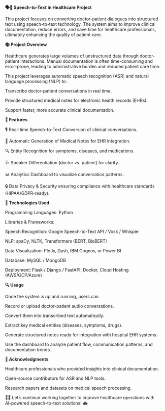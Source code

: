 **🗣️💊 Speech-to-Text in Healthcare Project**

This project focuses on converting doctor-patient dialogues into structured text using speech-to-text technology.
The system aims to improve clinical documentation, reduce errors, and save time for healthcare professionals, ultimately enhancing the quality of patient care.

**📚 Project Overview**

Healthcare generates large volumes of unstructured data through doctor-patient interactions. Manual documentation is often time-consuming and error-prone, leading to administrative burden and reduced patient care time.

This project leverages automatic speech recognition (ASR) and natural language processing (NLP) to:

Transcribe doctor-patient conversations in real time.

Provide structured medical notes for electronic health records (EHRs).

Support faster, more accurate clinical documentation.

**🎯 Features**

🎙️ Real-time Speech-to-Text Conversion of clinical conversations.

📄 Automatic Generation of Medical Notes for EHR integration.

🔍 Entity Recognition for symptoms, diseases, and medications.

🩺 Speaker Differentiation (doctor vs. patient) for clarity.

📊 Analytics Dashboard to visualize conversation patterns.

🔒 Data Privacy & Security ensuring compliance with healthcare standards (HIPAA/GDPR-ready).

**🔧 Technologies Used**

Programming Languages: Python

Libraries & Frameworks:

Speech Recognition: Google Speech-to-Text API / Vosk / Whisper

NLP: spaCy, NLTK, Transformers (BERT, BioBERT)

Data Visualization: Plotly, Dash, IBM Cognos, or Power BI

Database: MySQL / MongoDB

Deployment: Flask / Django / FastAPI, Docker, Cloud Hosting (AWS/GCP/Azure)

**🔍 Usage**

Once the system is up and running, users can:

Record or upload doctor-patient audio conversations.

Convert them into transcribed text automatically.

Extract key medical entities (diseases, symptoms, drugs).

Generate structured notes ready for integration with hospital EHR systems.

Use the dashboard to analyze patient flow, communication patterns, and documentation trends.

**🙏 Acknowledgments**

Healthcare professionals who provided insights into clinical documentation.

Open-source contributors for ASR and NLP tools.

Research papers and datasets on medical speech processing.

👨‍⚕️ Let’s continue working together to improve healthcare operations with AI-powered speech-to-text solutions! 🚑
